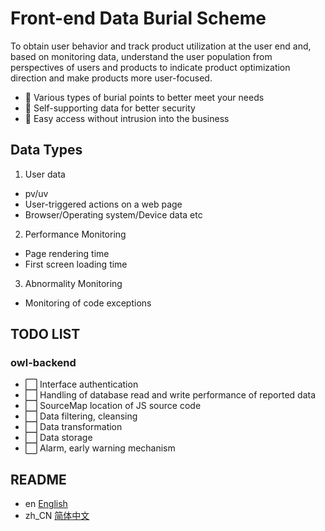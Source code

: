# Front-end Data Burial Scheme

To obtain user behavior and track product utilization at the user end and, based on monitoring data, understand the user population from perspectives of users and products to indicate product optimization direction and make products more user-focused.

- 👬 Various types of burial points to better meet your needs
- 💪 Self-supporting data for better security
- 🚶 Easy access without intrusion into the business

## Data Types

1. User data
- pv/uv
- User-triggered actions on a web page
- Browser/Operating system/Device data etc

2. Performance Monitoring
- Page rendering time
- First screen loading time

3. Abnormality Monitoring
- Monitoring of code exceptions

## TODO LIST
### owl-backend
- ⬜️ Interface authentication
- ⬜️ Handling of database read and write performance of reported data
- ⬜️ SourceMap location of JS source code
- ⬜️ Data filtering, cleansing
- ⬜️ Data transformation
- ⬜️ Data storage
- ⬜️ Alarm, early warning mechanism

## README
- en [English](README.md)
- zh_CN [简体中文](readme/README.zh_CN.md)
